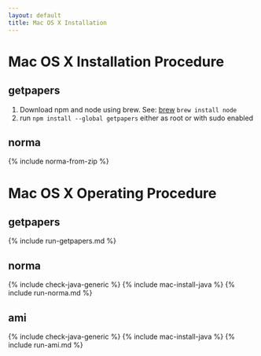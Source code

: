 ```yaml
---
layout: default
title: Mac OS X Installation
---
```

# Mac OS X Installation Procedure
## getpapers
1. Download npm and node using brew. See: [brew](http://brew.sh/)
    `brew install node`
1. run `npm install --global getpapers` either as root or with sudo enabled

## norma
{% include norma-from-zip %}

# Mac OS X Operating Procedure
## getpapers
{% include run-getpapers.md %}

## norma
{% include check-java-generic %}
{% include mac-install-java %}
{% include run-norma.md %}

## ami
{% include check-java-generic %}
{% include mac-install-java %}
{% include run-ami.md %}